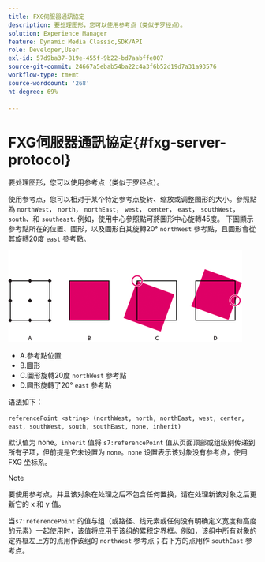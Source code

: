 ```yaml
---
title: FXG伺服器通訊協定
description: 要处理图形，您可以使用参考点（类似于罗经点）。
solution: Experience Manager
feature: Dynamic Media Classic,SDK/API
role: Developer,User
exl-id: 57d9ba37-819e-455f-9b22-bd7aabffe007
source-git-commit: 24667a5ebab54ba22c4a3f6b52d19d7a31a93576
workflow-type: tm+mt
source-wordcount: '268'
ht-degree: 69%

---
```


# FXG伺服器通訊協定{#fxg-server-protocol}

要处理图形，您可以使用参考点（类似于罗经点）。

使用参考点，您可以相对于某个特定参考点旋转、缩放或调整图形的大小。參照點為 `northWest`， `north`， `northEast`， `west`， `center`， `east`， `southWest`， `south`、和 `southeast`. 例如，使用中心參照點可將圖形中心旋轉45度。 下圖顯示參考點所在的位置、圖形，以及圖形自其旋轉20° `northWest` 參考點，且圖形會從其旋轉20度 `east` 參考點。

![參考點影像](assets/wp_ref_points.png)

* A.參考點位置
* B.圖形
* C.圖形旋轉20度 `northWest` 參考點
* D.圖形旋轉了20° `east` 參考點

语法如下：

`referencePoint <string> (northWest, north, northEast, west, center, east, southWest, south, southEast, none, inherit)`

默认值为 none。`inherit` 值将 `s7:referencePoint` 值从页面顶部或组级别传递到所有子项，但前提是它未设置为 `none`。`none` 设置表示该对象没有参考点，使用 FXG 坐标系。

>[!NOTE]
>
>要使用参考点，并且该对象在处理之后不包含任何置换，请在处理新该对象之后更新它的 x 和 y 值。

当`s7:referencePoint` 的值与组（或路径、线元素或任何没有明确定义宽度和高度的元素）一起使用时，该值将应用于该组的累积定界框。例如，该组中所有对象的定界框左上方的点用作该组的 `northWest` 参考点；右下方的点用作 `southEast` 参考点。

